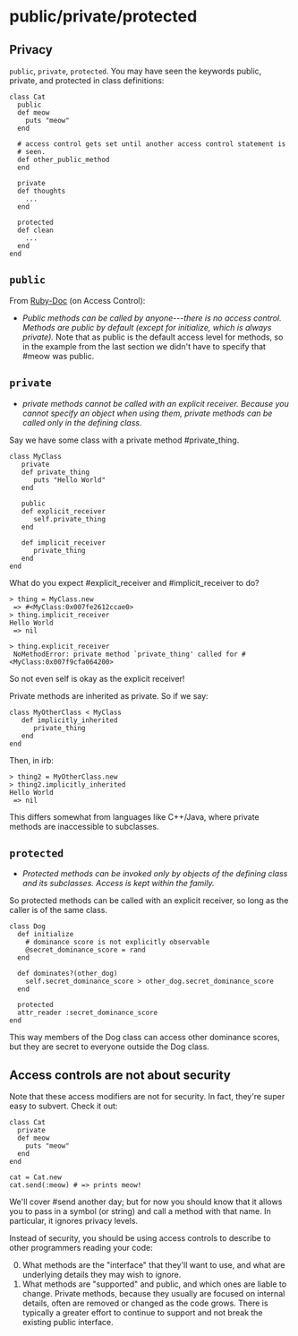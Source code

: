 # public/private/protected

## Privacy

`public`, `private`, `protected`.
You may have seen the keywords public, private, and protected in class definitions:

```
class Cat
  public
  def meow
    puts "meow"
  end

  # access control gets set until another access control statement is
  # seen.
  def other_public_method
  end

  private
  def thoughts
    ...
  end

  protected
  def clean
    ...
  end
end
```

## `public`

From [Ruby-Doc](http://www.ruby-doc.org/docs/ProgrammingRuby/html/tut_classes.html#S4) (on Access Control):

* *Public methods can be called by anyone---there is no access control. Methods are public by default (except for initialize, which is always private).*
Note that as public is the default access level for methods, so in the example from the last section we didn't have to specify that #meow was public.

## `private`

* *private methods cannot be called with an explicit receiver. Because you cannot specify an object when using them, private methods can be called only in the defining class.*

Say we have some class with a private method #private_thing.

```
class MyClass
   private
   def private_thing
      puts "Hello World"
   end

   public
   def explicit_receiver
      self.private_thing
   end

   def implicit_receiver
      private_thing
   end
end
```

What do you expect #explicit_receiver and #implicit_receiver to do?

```
> thing = MyClass.new
 => #<MyClass:0x007fe2612ccae0>
> thing.implicit_receiver
Hello World
 => nil

> thing.explicit_receiver
 NoMethodError: private method `private_thing' called for #<MyClass:0x007f9cfa064200>
```

So not even self is okay as the explicit receiver!

Private methods are inherited as private. So if we say:

```
class MyOtherClass < MyClass
   def implicitly_inherited
      private_thing
   end
end
```

Then, in irb:

```
> thing2 = MyOtherClass.new
> thing2.implicitly_inherited
Hello World
 => nil
```

This differs somewhat from languages like C++/Java, where private methods are inaccessible to subclasses.

## `protected`

* *Protected methods can be invoked only by objects of the defining class and its subclasses. Access is kept within the family.*

So protected methods can be called with an explicit receiver, so long as the caller is of the same class.

```
class Dog
  def initialize
    # dominance score is not explicitly observable
    @secret_dominance_score = rand
  end

  def dominates?(other_dog)
    self.secret_dominance_score > other_dog.secret_dominance_score
  end

  protected
  attr_reader :secret_dominance_score
end
```

This way members of the Dog class can access other dominance scores, but they are secret to everyone outside the Dog class.

## Access controls are not about security

Note that these access modifiers are not for security. In fact, they're super easy to subvert. Check it out:

```
class Cat
  private
  def meow
    puts "meow"
  end
end

cat = Cat.new
cat.send(:meow) # => prints meow!
```

We'll cover #send another day; but for now you should know that it allows you to pass in a symbol (or string) and call a method with that name. In particular, it ignores privacy levels.

Instead of security, you should be using access controls to describe to other programmers reading your code:

0. What methods are the "interface" that they'll want to use, and what are underlying details they may wish to ignore.
1. What methods are "supported" and public, and which ones are liable to change. Private methods, because they usually are focused on internal details, often are removed or changed as the code grows. There is typically a greater effort to continue to support and not break the existing public interface.